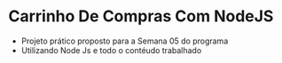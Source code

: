 # Carrinho De Compras Com NodeJS
- Projeto prático proposto para a Semana 05 do programa
- Utilizando Node Js e todo o contéudo trabalhado

